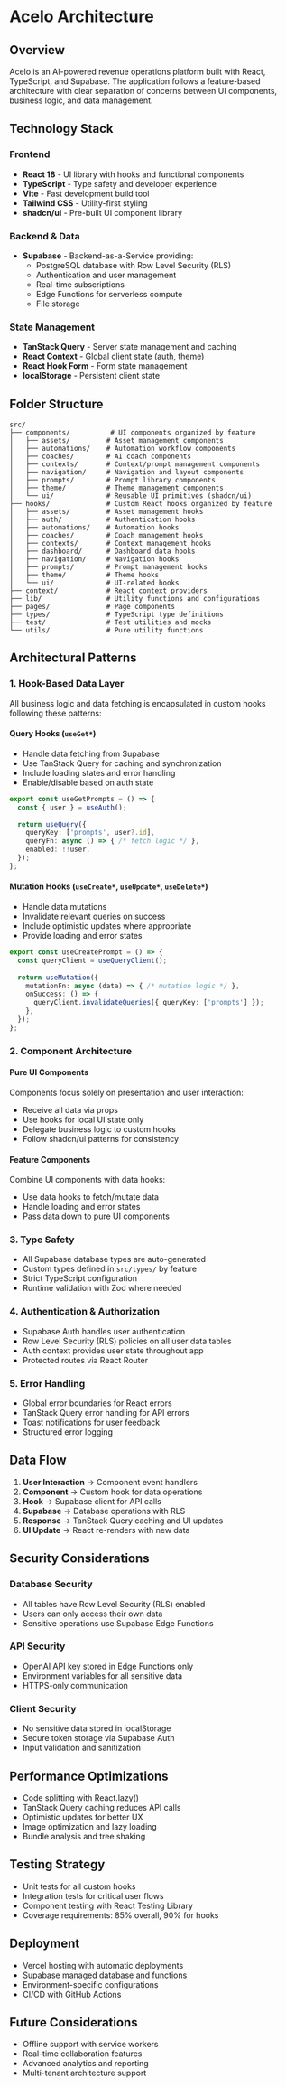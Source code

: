 # Acelo Architecture

## Overview

Acelo is an AI-powered revenue operations platform built with React, TypeScript, and Supabase. The application follows a feature-based architecture with clear separation of concerns between UI components, business logic, and data management.

## Technology Stack

### Frontend
- **React 18** - UI library with hooks and functional components
- **TypeScript** - Type safety and developer experience
- **Vite** - Fast development build tool
- **Tailwind CSS** - Utility-first styling
- **shadcn/ui** - Pre-built UI component library

### Backend & Data
- **Supabase** - Backend-as-a-Service providing:
  - PostgreSQL database with Row Level Security (RLS)
  - Authentication and user management
  - Real-time subscriptions
  - Edge Functions for serverless compute
  - File storage

### State Management
- **TanStack Query** - Server state management and caching
- **React Context** - Global client state (auth, theme)
- **React Hook Form** - Form state management
- **localStorage** - Persistent client state

## Folder Structure

```
src/
├── components/          # UI components organized by feature
│   ├── assets/         # Asset management components
│   ├── automations/    # Automation workflow components
│   ├── coaches/        # AI coach components
│   ├── contexts/       # Context/prompt management components
│   ├── navigation/     # Navigation and layout components
│   ├── prompts/        # Prompt library components
│   ├── theme/          # Theme management components
│   └── ui/             # Reusable UI primitives (shadcn/ui)
├── hooks/              # Custom React hooks organized by feature
│   ├── assets/         # Asset management hooks
│   ├── auth/           # Authentication hooks
│   ├── automations/    # Automation hooks
│   ├── coaches/        # Coach management hooks
│   ├── contexts/       # Context management hooks
│   ├── dashboard/      # Dashboard data hooks
│   ├── navigation/     # Navigation hooks
│   ├── prompts/        # Prompt management hooks
│   ├── theme/          # Theme hooks
│   └── ui/             # UI-related hooks
├── context/            # React context providers
├── lib/                # Utility functions and configurations
├── pages/              # Page components
├── types/              # TypeScript type definitions
├── test/               # Test utilities and mocks
└── utils/              # Pure utility functions
```

## Architectural Patterns

### 1. Hook-Based Data Layer

All business logic and data fetching is encapsulated in custom hooks following these patterns:

#### Query Hooks (`useGet*`)
- Handle data fetching from Supabase
- Use TanStack Query for caching and synchronization
- Include loading states and error handling
- Enable/disable based on auth state

```typescript
export const useGetPrompts = () => {
  const { user } = useAuth();
  
  return useQuery({
    queryKey: ['prompts', user?.id],
    queryFn: async () => { /* fetch logic */ },
    enabled: !!user,
  });
};
```

#### Mutation Hooks (`useCreate*`, `useUpdate*`, `useDelete*`)
- Handle data mutations
- Invalidate relevant queries on success
- Include optimistic updates where appropriate
- Provide loading and error states

```typescript
export const useCreatePrompt = () => {
  const queryClient = useQueryClient();
  
  return useMutation({
    mutationFn: async (data) => { /* mutation logic */ },
    onSuccess: () => {
      queryClient.invalidateQueries({ queryKey: ['prompts'] });
    },
  });
};
```

### 2. Component Architecture

#### Pure UI Components
Components focus solely on presentation and user interaction:
- Receive all data via props
- Use hooks for local UI state only
- Delegate business logic to custom hooks
- Follow shadcn/ui patterns for consistency

#### Feature Components
Combine UI components with data hooks:
- Use data hooks to fetch/mutate data
- Handle loading and error states
- Pass data down to pure UI components

### 3. Type Safety

- All Supabase database types are auto-generated
- Custom types defined in `src/types/` by feature
- Strict TypeScript configuration
- Runtime validation with Zod where needed

### 4. Authentication & Authorization

- Supabase Auth handles user authentication
- Row Level Security (RLS) policies on all user data tables
- Auth context provides user state throughout app
- Protected routes via React Router

### 5. Error Handling

- Global error boundaries for React errors
- TanStack Query error handling for API errors
- Toast notifications for user feedback
- Structured error logging

## Data Flow

1. **User Interaction** → Component event handlers
2. **Component** → Custom hook for data operations
3. **Hook** → Supabase client for API calls
4. **Supabase** → Database operations with RLS
5. **Response** → TanStack Query caching and UI updates
6. **UI Update** → React re-renders with new data

## Security Considerations

### Database Security
- All tables have Row Level Security (RLS) enabled
- Users can only access their own data
- Sensitive operations use Supabase Edge Functions

### API Security
- OpenAI API key stored in Edge Functions only
- Environment variables for all sensitive data
- HTTPS-only communication

### Client Security
- No sensitive data stored in localStorage
- Secure token storage via Supabase Auth
- Input validation and sanitization

## Performance Optimizations

- Code splitting with React.lazy()
- TanStack Query caching reduces API calls
- Optimistic updates for better UX
- Image optimization and lazy loading
- Bundle analysis and tree shaking

## Testing Strategy

- Unit tests for all custom hooks
- Integration tests for critical user flows
- Component testing with React Testing Library
- Coverage requirements: 85% overall, 90% for hooks

## Deployment

- Vercel hosting with automatic deployments
- Supabase managed database and functions
- Environment-specific configurations
- CI/CD with GitHub Actions

## Future Considerations

- Offline support with service workers
- Real-time collaboration features
- Advanced analytics and reporting
- Multi-tenant architecture support